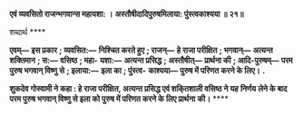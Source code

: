 **एवं व्यवसितो राजन्भगवान्स महायशा: ।** **अस्तौषीदादिपुरुषमिलाया: पुंस्त्वकाश्यया ॥ २१॥** 

शब्दार्थ **** 

**एवम्—** **इस प्रकार** **; व्यवसित:—** **निश्चित करते हुए** **; राजन्—** **हे राजा परीक्षित** **; भगवान्—** **अत्यन्त शक्तिमान** **; स:—** **वसिष्ठ** **; महा-** **यशा:—** **अत्यन्त प्रसिद्ध** **; अस्तौषीत्—** **प्रार्थना की** **; आदि-पुरुषम्—** **परम पुरुष भगवान् विष्णु से** **; इलाया:—** **इला का** **; पुंस्त्व-** **काश्यया—** **पुरुष में परिणत करने के लिए।** **.** 

**शुकदेव गोस्वामी ने कहा : हे राजा परीक्षित, अत्यन्त प्रसिद्ध एवं शकि्तशाली वसिष्ठ ने यह** **निर्णय लेने के बाद परम पुरुष भगवान् विष्णु से इला को पुरुष में परिणत करने के लिए प्रार्थना** **की।** **** 